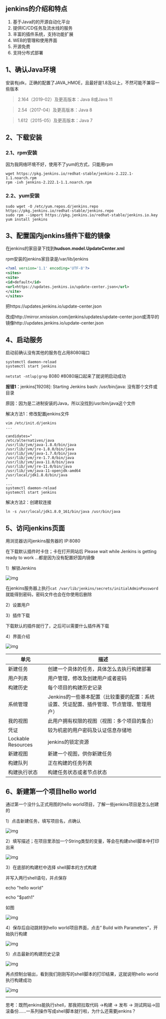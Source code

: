 ## jenkins的介绍和特点

1. 基于Java的的开源自动化平台
2. 提供IC/CD任务及流水线的服务
3. 丰富的插件系统，支持功能扩展
4. WEB的管理和使用界面
5. 开源免费
6. 支持分布式部署

## 1、确认Java环境

安装有jdk，正确的配置了JAVA_HMOE，且最好是1.8及以上，不然可能不兼容一些版本  

> 2.164（2019-02）及更高版本：Java 8或Java 11

> 2.54（2017-04）及更高版本：Java 8

> 1.612（2015-05）及更高版本：Java 7



## 2、下载安装

### 2.1、rpm安装
因为我网络环境不好，使用不了yum的方式，只能用rpm

```shell
wget https://pkg.jenkins.io/redhat-stable/jenkins-2.222.1-1.1.noarch.rpm
rpm -ivh jenkins-2.222.1-1.1.noarch.rpm
```



### 2.2、yum安装

```shell
sudo wget -O /etc/yum.repos.d/jenkins.repo https://pkg.jenkins.io/redhat-stable/jenkins.repo
sudo rpm --import https://pkg.jenkins.io/redhat-stable/jenkins.io.key
yum install jenkins
```





## 3、配置国内jenkins插件下载的镜像

在jenkins的家目录下找到**hudson.model.UpdateCenter.xml**

rpm安装的jenkins家目录是/var/lib/jenkins

```xml
<?xml version='1.1' encoding='UTF-8'?>
<sites>
<site>
<id>default</id>
<url>https://updates.jenkins.io/update-center.json</url>
</site>
</sites>
```


把https://updates.jenkins.io/update-center.json

改成http://mirror.xmission.com/jenkins/updates/update-center.json或清华的镜像http://updates.jenkins.io/update-center.json

## 4、启动服务

启动前确认没有其他的服务在占用8080端口

```shell
systemctl daemon-reload
systemctl start jenkins
```

`netstat -ntlup|grep` 8080 #8080端口起来了就说明启动成功



**报错1**：jenkins[19208]: Starting Jenkins bash: /usr/bin/java: 没有那个文件或目录

原因：因为是二进制安装的Java，所以没找到/usr/bin/java这个文件

解决方法1：修改配置jenkins文件

```sehll
vim /etc/init.d/jenkins
...

candidates="
/etc/alternatives/java
/usr/lib/jvm/java-1.8.0/bin/java
/usr/lib/jvm/jre-1.8.0/bin/java
/usr/lib/jvm/java-1.7.0/bin/java
/usr/lib/jvm/jre-1.7.0/bin/java
/usr/lib/jvm/java-11.0/bin/java
/usr/lib/jvm/jre-11.0/bin/java
/usr/lib/jvm/java-11-openjdk-amd64
/usr/local/jdk1.8.0/bin/java
"
...
systemctl daemon-reload
systemctl start jenkins
```



解决方法2：创建软连接

`ln -s /usr/local/jdk1.8.0_161/bin/java /usr/bin/java`





## 5、访问jenkins页面

用浏览器访问jenkins服务器的  IP:8080

在下载默认插件时卡住；卡在打开网站后 Please wait while Jenkins is getting ready to work ...都是因为没有配置好国内镜像

1）解锁Jenkins

![img](https://images-1300072815.cos.ap-shenzhen-fsi.myqcloud.com/202005/jenkins/%E8%A7%A3%E9%94%81jenkins.png)

在jenkins服务器上执行`cat /var/lib/jenkins/secrets/initialAdminPassword`就能得到密码，密码文件也会在你使用后删除

2）设置用户

3）插件下载

下载默认的插件就行了，之后可以需要什么插件再下载

4）界面介绍

![img](https://images-1300072815.cos.ap-shenzhen-fsi.myqcloud.com/202005/jenkins/index.png)

| 单元               | 描述                                                         |
| ------------------ | ------------------------------------------------------------ |
| 新建任务           | 创建一个具体的任务，具体怎么去执行构建部署                   |
| 用户列表           | 用户管理，修改及创建用户或者密码                             |
| 构建历史           | 每个项目的构建历史记录                                       |
| 系统管理           | Jenkins的一些基本配置（比较重要的配置：系统设置、凭证配置、插件管理、节点管理、管理用户） |
| 我的视图           | 此用户拥有权限的视图（视图：多个项目的集合）                 |
| 凭证               | 较为机密的用户密码及认证信息存储地                           |
| Lockable Resources | jenkins的锁定资源                                            |
| 新建视图           | 新建一个视图，供你新建任务                                   |
| 构建队列           | 正在构建的任务列表                                           |
| 构建执行状态       | 构建任务状态或者节点状态                                     |

## **6、新建第一个项目hello world**

通过第一个没什么正式用图的hello world项目，了解一些jenkins项目是怎么创建的

1）点击新建任务，填写项目名，点确认

![img](https://images-1300072815.cos.ap-shenzhen-fsi.myqcloud.com/202005/jenkins/hello-world-1.png)

2）填写描述；在项目里添加一个String类型的变量，等会在构建shell脚本中打印出来

![img](https://images-1300072815.cos.ap-shenzhen-fsi.myqcloud.com/202005/jenkins/hello1.png)

3）在底部的构建栏中选择 shell脚本的方式构建

并写入两行shell语句，并点保存

echo "hello world"

echo "$path1"

如图

![img](https://images-1300072815.cos.ap-shenzhen-fsi.myqcloud.com/202005/jenkins/hello2.png)

4）保存后自动跳转到hello world项目界面，点击“ Build with Parameters”，开始执行构建

![img](https://images-1300072815.cos.ap-shenzhen-fsi.myqcloud.com/202005/jenkins/%E6%9E%84%E5%BB%BA.png)

5）点击最新的构建历史记录

![img](https://images-1300072815.cos.ap-shenzhen-fsi.myqcloud.com/202005/jenkins/hello%231.png)

再点控制台输出，看到我们刚刚写的shell脚本的打印结果，这就说明hello world执行构建成功

![img](https://images-1300072815.cos.ap-shenzhen-fsi.myqcloud.com/202005/jenkins/hello%E7%BB%93%E6%9E%9C.png)

---

思考：既然jenkins能执行shell，那我把拉取代码 ->构建 -> 发布 -> 测试网站->回滚备份......一系列操作写成shell脚本就行啦，为什么还需要jenkins？